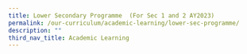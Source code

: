 ```yaml
---
title: Lower Secondary Programme  (For Sec 1 and 2 AY2023)
permalink: /our-curriculum/academic-learning/lower-sec-programme/
description: ""
third_nav_title: Academic Learning
---
```

